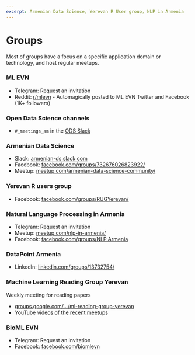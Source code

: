```yaml
---
excerpt: Armenian Data Science, Yerevan R User group, NLP in Armenia
---
```


# Groups

Most of groups have a focus on a specific application domain or technology, and host regular meetups.

### ML EVN
- Telegram: Request an invitation
- Reddit: [r/mlevn](https://reddit.com/r/machinetranslation) - Automagically posted to ML EVN Twitter and Facebook (1K+ followers)

### Open Data Science channels
- `#_meetings_am` in the [ODS Slack](https://opendatascience.slack.com)

### Armenian Data Science
- Slack: [armenian-ds.slack.com](https://armenian-ds.slack.com)
- Facebook: [facebook.com/groups/732676026823922/](https://www.facebook.com/groups/732676026823922/)
- Meetup: [meetup.com/armenian-data-science-community/](https://www.meetup.com/armenian-data-science-community/)

### Yerevan R users group
- Facebook: [facebook.com/groups/RUGYerevan/](https://www.facebook.com/groups/RUGYerevan/)

### Natural Language Processing in Armenia
- Telegram: Request an invitation
- Meetup: [meetup.com/nlp-in-armenia/](https://www.meetup.com/nlp-in-armenia/)
- Facebook: [facebook.com/groups/NLP.Armenia](https://www.facebook.com/groups/NLP.Armenia/)

### DataPoint Armenia
- LinkedIn: [linkedin.com/groups/13732754/](https://www.linkedin.com/groups/13732754/)

### Machine Learning Reading Group Yerevan
Weekly meeting for reading papers
- [groups.google.com/.../ml-reading-group-yerevan](https://groups.google.com/forum/#!forum/ml-reading-group-yerevan)
- YouTube [videos of the recent meetups](https://www.youtube.com/playlist?list=PLaoIml0iWe75I4UwV5LLktk5LM1Avh_xB)

### BioML EVN
- Telegram: Request an invitation
- Facebook: [facebook.com/biomlevn](https://www.facebook.com/biomlevn)
